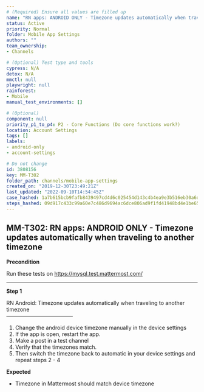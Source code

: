 ```yaml
---
# (Required) Ensure all values are filled up
name: "RN apps: ANDROID ONLY - Timezone updates automatically when traveling to another timezone"
status: Active
priority: Normal
folder: Mobile App Settings
authors: ""
team_ownership: 
- Channels

# (Optional) Test type and tools
cypress: N/A
detox: N/A
mmctl: null
playwright: null
rainforest: 
- Mobile
manual_test_environments: []

# (Optional)
component: null
priority_p1_to_p4: P2 - Core Functions (Do core functions work?)
location: Account Settings
tags: []
labels: 
- android-only
- account-settings

# Do not change
id: 3808156
key: MM-T302
folder_path: channels/mobile-app-settings
created_on: "2019-12-30T23:49:21Z"
last_updated: "2022-09-10T14:54:45Z"
case_hashed: 1a7b615bcb9fafb8439497cd4d6c025454d143c4b4ea9e3b516eb30a6dcd6e159d33cb0f52251133ea9f66c9282140e0
steps_hashed: 09d917c433c99a60e7c486d9694ac6dce806ad9f1fd41948bd4e1be65a59f4ba5864108554f85ff45d287366c9591356
---
```


## MM-T302: RN apps: ANDROID ONLY - Timezone updates automatically when traveling to another timezone

**Precondition**

Run these tests on <https://mysql.test.mattermost.com/>

---

**Step 1**

RN Android: Timezone updates automatically when traveling to another timezone\
–––––––––––––––––––––––––

1. Change the android device timezone manually in the device settings
2. If the app is open, restart the app.
3. Make a post in a test channel
4. Verify that the timezones match.
5. Then switch the timezone back to automatic in your device settings and repeat steps 2 - 4

**Expected**

- Timezone in Mattermost should match device timezone
